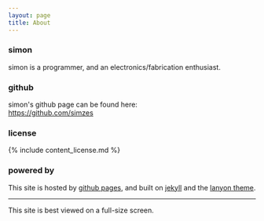 ```yaml
---
layout: page
title: About
---
```

### simon
simon is a programmer, and an electronics/fabrication enthusiast.

### github
simon's github page can be found here:  
<https://github.com/simzes>

### license
{% include content_license.md %}

### powered by
This site is hosted by [github pages](https://pages.github.com/), and built on [jekyll](https://jekyllrb.com/) and the [lanyon theme](https://github.com/poole/lanyon).

---
This site is best viewed on a full-size screen.
